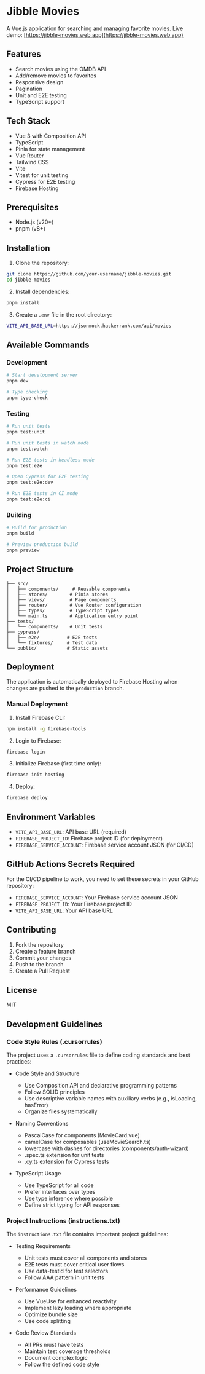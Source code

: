 # Jibble Movies

A Vue.js application for searching and managing favorite movies. Live demo: [https://jibble-movies.web.app](https://jibble-movies.web.app)

## Features

- Search movies using the OMDB API
- Add/remove movies to favorites
- Responsive design
- Pagination
- Unit and E2E testing
- TypeScript support

## Tech Stack

- Vue 3 with Composition API
- TypeScript
- Pinia for state management
- Vue Router
- Tailwind CSS
- Vite
- Vitest for unit testing
- Cypress for E2E testing
- Firebase Hosting

## Prerequisites

- Node.js (v20+)
- pnpm (v8+)

## Installation

1. Clone the repository:
```bash
git clone https://github.com/your-username/jibble-movies.git
cd jibble-movies
```

2. Install dependencies:
```bash
pnpm install
```

3. Create a `.env` file in the root directory:
```bash
VITE_API_BASE_URL=https://jsonmock.hackerrank.com/api/movies
```

## Available Commands

### Development
```bash
# Start development server
pnpm dev

# Type checking
pnpm type-check
```

### Testing
```bash
# Run unit tests
pnpm test:unit

# Run unit tests in watch mode
pnpm test:watch

# Run E2E tests in headless mode
pnpm test:e2e

# Open Cypress for E2E testing
pnpm test:e2e:dev

# Run E2E tests in CI mode
pnpm test:e2e:ci
```

### Building
```bash
# Build for production
pnpm build

# Preview production build
pnpm preview
```

## Project Structure
```
├── src/
│   ├── components/     # Reusable components
│   ├── stores/        # Pinia stores
│   ├── views/         # Page components
│   ├── router/        # Vue Router configuration
│   ├── types/         # TypeScript types
│   └── main.ts        # Application entry point
├── tests/
│   └── components/    # Unit tests
├── cypress/
│   ├── e2e/          # E2E tests
│   └── fixtures/     # Test data
└── public/           # Static assets
```

## Deployment

The application is automatically deployed to Firebase Hosting when changes are pushed to the `production` branch.

### Manual Deployment

1. Install Firebase CLI:
```bash
npm install -g firebase-tools
```

2. Login to Firebase:
```bash
firebase login
```

3. Initialize Firebase (first time only):
```bash
firebase init hosting
```

4. Deploy:
```bash
firebase deploy
```

## Environment Variables

- `VITE_API_BASE_URL`: API base URL (required)
- `FIREBASE_PROJECT_ID`: Firebase project ID (for deployment)
- `FIREBASE_SERVICE_ACCOUNT`: Firebase service account JSON (for CI/CD)

## GitHub Actions Secrets Required

For the CI/CD pipeline to work, you need to set these secrets in your GitHub repository:

- `FIREBASE_SERVICE_ACCOUNT`: Your Firebase service account JSON
- `FIREBASE_PROJECT_ID`: Your Firebase project ID
- `VITE_API_BASE_URL`: Your API base URL

## Contributing

1. Fork the repository
2. Create a feature branch
3. Commit your changes
4. Push to the branch
5. Create a Pull Request

## License

MIT

## Development Guidelines

### Code Style Rules (.cursorrules)

The project uses a `.cursorrules` file to define coding standards and best practices:

- Code Style and Structure
  - Use Composition API and declarative programming patterns
  - Follow SOLID principles
  - Use descriptive variable names with auxiliary verbs (e.g., isLoading, hasError)
  - Organize files systematically

- Naming Conventions
  - PascalCase for components (MovieCard.vue)
  - camelCase for composables (useMovieSearch.ts)
  - lowercase with dashes for directories (components/auth-wizard)
  - .spec.ts extension for unit tests
  - .cy.ts extension for Cypress tests

- TypeScript Usage
  - Use TypeScript for all code
  - Prefer interfaces over types
  - Use type inference where possible
  - Define strict typing for API responses

### Project Instructions (instructions.txt)

The `instructions.txt` file contains important project guidelines:

- Testing Requirements
  - Unit tests must cover all components and stores
  - E2E tests must cover critical user flows
  - Use data-testid for test selectors
  - Follow AAA pattern in unit tests

- Performance Guidelines
  - Use VueUse for enhanced reactivity
  - Implement lazy loading where appropriate
  - Optimize bundle size
  - Use code splitting

- Code Review Standards
  - All PRs must have tests
  - Maintain test coverage thresholds
  - Document complex logic
  - Follow the defined code style
